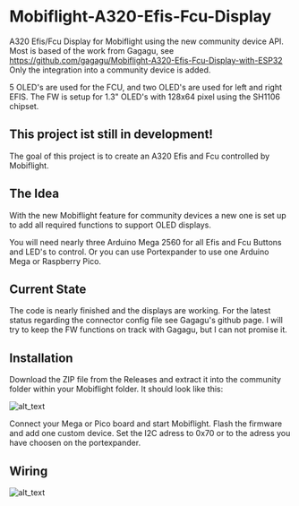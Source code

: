 # Mobiflight-A320-Efis-Fcu-Display
A320 Efis/Fcu Display for Mobiflight using the new community device API.
Most is based of the work from Gagagu, see https://github.com/gagagu/Mobiflight-A320-Efis-Fcu-Display-with-ESP32
Only the integration into a community device is added.

5 OLED's are used for the FCU, and two OLED's are used for left and right EFIS.
The FW is setup for 1.3" OLED's with 128x64 pixel using the SH1106 chipset.

## This project ist still in development!
The goal of this project is to create an A320 Efis and Fcu controlled by Mobiflight.

## The Idea
With the new Mobiflight feature for community devices a new one is set up to add all required functions to support OLED displays.

You will need nearly three Arduino Mega 2560 for all Efis and Fcu Buttons and LED's to control. Or you can use Portexpander to use one Arduino Mega or Raspberry Pico. 

## Current State
The code is nearly finished and the displays are working. For the latest status regarding the connector config file see Gagagu's github page.
I will try to keep the FW functions on track with Gagagu, but I can not promise it.

## Installation
Download the ZIP file from the Releases and extract it into the community folder within your Mobiflight folder.
It should look like this:

![alt_text](https://github.com/elral/MobiFlight-FCU_EFIS_OLEDs/blob/main/documents/folder_structure.png)

Connect your Mega or Pico board and start Mobiflight. Flash the firmware and add one custom device. Set the I2C adress to 0x70 or to the adress you have choosen on the portexpander.

## Wiring
![alt_text](https://github.com/elral/MobiFlight-FCU_EFIS_OLEDs/blob/main/documents/FCU_EFIS.png)

